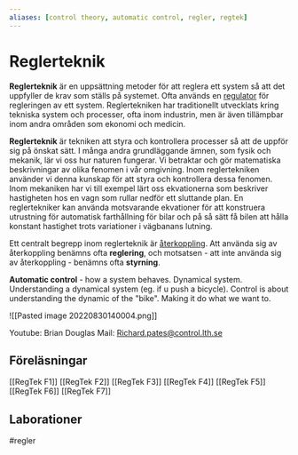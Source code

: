 ```yaml
---
aliases: [control theory, automatic control, regler, regtek]
---
```

# Reglerteknik
**Reglerteknik** är en uppsättning metoder för att reglera ett system så att det uppfyller de krav som ställs på systemet. Ofta används en [regulator](https://sv.wikipedia.org/wiki/Regulator_(reglerteknik) "Regulator (reglerteknik)") för regleringen av ett system. Reglertekniken har traditionellt utvecklats kring tekniska system och processer, ofta inom industrin, men är även tillämpbar inom andra områden som ekonomi och medicin.

**Reglerteknik** är tekniken att styra och kontrollera processer så att de uppför sig på önskat sätt. I många andra grundläggande ämnen, som fysik och mekanik, lär vi oss hur naturen fungerar. Vi betraktar och gör matematiska beskrivningar av olika fenomen i vår omgivning. Inom reglertekniken använder vi denna kunskap för att styra och kontrollera dessa fenomen. Inom mekaniken har vi till exempel lärt oss ekvationerna som beskriver hastigheten hos en vagn som rullar nedför ett sluttande plan. En reglertekniker kan använda motsvarande ekvationer för att konstruera utrustning för automatisk farthållning för bilar och på så sätt få bilen att hålla konstant hastighet trots variationer i vägbanans lutning.

Ett centralt begrepp inom reglerteknik är [återkoppling](https://sv.wikipedia.org/wiki/%C3%85terkoppling "Återkoppling"). Att använda sig av återkoppling benämns ofta **reglering**, och motsatsen - att inte använda sig av återkoppling - benämns ofta **styrning**.

**Automatic control** - how a system behaves. Dynamical system. Understanding a dynamical system (eg. if u push a bicycle). Control is about understanding the dynamic of the "bike". Making it do what we want to.

![[Pasted image 20220830140004.png]]


Youtube: Brian Douglas
Mail: Richard.pates@control.lth.se

 ## Föreläsningar
 [[RegTek F1]]
 [[RegTek F2]]
 [[RegTek F3]]
 [[RegTek F4]]
 [[RegTek F5]]
 [[RegTek F6]]
 [[RegTek F7]]

## Laborationer

#regler 